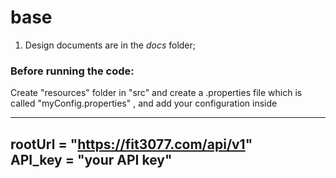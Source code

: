 # base

1. Design documents are in the *docs* folder;

### Before running the code:
Create "resources" folder in "src" and create a .properties file which is called "myConfig.properties"
, and add your configuration inside

---
rootUrl = "https://fit3077.com/api/v1"  
API_key = "your API key"
---



